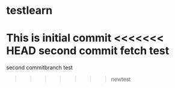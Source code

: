 # testlearn
This is initial commit
<<<<<<< HEAD
second commit
fetch test
=======
second commitbranch
test

>>>>>>> newtest
